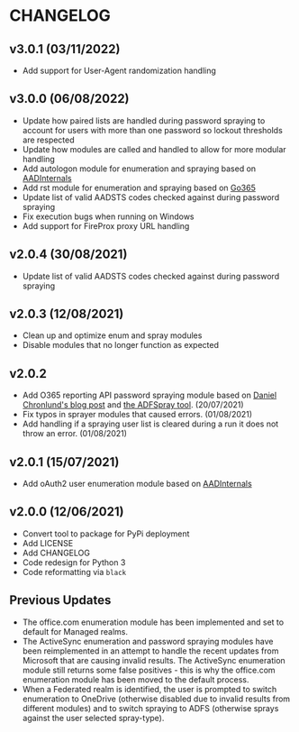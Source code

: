 # CHANGELOG

## v3.0.1 (03/11/2022)
- Add support for User-Agent randomization handling

## v3.0.0 (06/08/2022)
- Update how paired lists are handled during password spraying to account for users with more than one password so lockout thresholds are respected
- Update how modules are called and handled to allow for more modular handling
- Add autologon module for enumeration and spraying based on [AADInternals](https://github.com/Gerenios/AADInternals)
- Add rst module for enumeration and spraying based on [Go365](https://github.com/optiv/Go365)
- Update list of valid AADSTS codes checked against during password spraying
- Fix execution bugs when running on Windows
- Add support for FireProx proxy URL handling

## v2.0.4 (30/08/2021)
- Update list of valid AADSTS codes checked against during password spraying

## v2.0.3 (12/08/2021)
- Clean up and optimize enum and spray modules
- Disable modules that no longer function as expected

## v2.0.2
- Add O365 reporting API password spraying module based on [Daniel Chronlund's blog post](https://danielchronlund.com/2020/03/17/azure-ad-password-spray-attacks-with-powershell-and-how-to-defend-your-tenant/) and [the ADFSpray tool](https://github.com/xFreed0m/ADFSpray). (20/07/2021)
- Fix typos in sprayer modules that caused errors. (01/08/2021)
- Add handling if a spraying user list is cleared during a run it does not throw an error. (01/08/2021)

## v2.0.1 (15/07/2021)
- Add oAuth2 user enumeration module based on [AADInternals](https://github.com/Gerenios/AADInternals)

## v2.0.0 (12/06/2021)
- Convert tool to package for PyPi deployment
- Add LICENSE
- Add CHANGELOG
- Code redesign for Python 3
- Code reformatting via `black`

## Previous Updates
- The office.com enumeration module has been implemented and set to default for Managed realms.
- The ActiveSync enumeration and password spraying modules have been reimplemented in an attempt to handle the recent updates from Microsoft that are causing invalid results. The ActiveSync enumeration module still returns some false positives - this is why the office.com enumeration module has been moved to the default process.
- When a Federated realm is identified, the user is prompted to switch enumeration to OneDrive (otherwise disabled due to invalid results from different modules) and to switch spraying to ADFS (otherwise sprays against the user selected spray-type).
